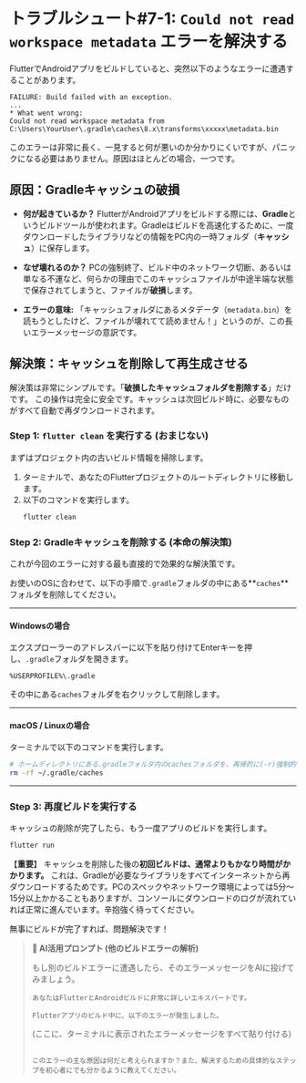 # トラブルシュート#7-1: `Could not read workspace metadata` エラーを解決する

FlutterでAndroidアプリをビルドしていると、突然以下のようなエラーに遭遇することがあります。

```
FAILURE: Build failed with an exception.
...
* What went wrong:
Could not read workspace metadata from C:\Users\YourUser\.gradle\caches\8.x\transforms\xxxxx\metadata.bin
```

このエラーは非常に長く、一見すると何が悪いのか分かりにくいですが、パニックになる必要はありません。原因はほとんどの場合、一つです。

## 原因：Gradleキャッシュの破損

*   **何が起きているか？**
    FlutterがAndroidアプリをビルドする際には、**Gradle**というビルドツールが使われます。Gradleはビルドを高速化するために、一度ダウンロードしたライブラリなどの情報をPC内の一時フォルダ（**キャッシュ**）に保存します。

*   **なぜ壊れるのか？**
    PCの強制終了、ビルド中のネットワーク切断、あるいは単なる不運など、何らかの理由でこのキャッシュファイルが中途半端な状態で保存されてしまうと、ファイルが**破損**します。

*   **エラーの意味:**
    「キャッシュフォルダにあるメタデータ（`metadata.bin`）を読もうとしたけど、ファイルが壊れてて読めません！」というのが、この長いエラーメッセージの意訳です。

## 解決策：キャッシュを削除して再生成させる

解決策は非常にシンプルです。「**破損したキャッシュフォルダを削除する**」だけです。
この操作は完全に安全です。キャッシュは次回ビルド時に、必要なものがすべて自動で再ダウンロードされます。

### Step 1: `flutter clean` を実行する (おまじない)

まずはプロジェクト内の古いビルド情報を掃除します。

1.  ターミナルで、あなたのFlutterプロジェクトのルートディレクトリに移動します。
2.  以下のコマンドを実行します。
    ```bash
    flutter clean
    ```

### Step 2: Gradleキャッシュを削除する (本命の解決策)

これが今回のエラーに対する最も直接的で効果的な解決策です。

お使いのOSに合わせて、以下の手順で`.gradle`フォルダの中にある**`caches`**フォルダを削除してください。

---
#### **Windowsの場合**

エクスプローラーのアドレスバーに以下を貼り付けてEnterキーを押し、`.gradle`フォルダを開きます。
```
%USERPROFILE%\.gradle
```
その中にある`caches`フォルダを右クリックして削除します。

---
#### **macOS / Linuxの場合**

ターミナルで以下のコマンドを実行します。
```bash
# ホームディレクトリにある.gradleフォルダ内のcachesフォルダを、再帰的に(-r)強制的に(-f)削除する
rm -rf ~/.gradle/caches
```
---

### Step 3: 再度ビルドを実行する

キャッシュの削除が完了したら、もう一度アプリのビルドを実行します。

```bash
flutter run
```

【**重要**】
キャッシュを削除した後の**初回ビルドは、通常よりもかなり時間がかかります。**
これは、Gradleが必要なライブラリをすべてインターネットから再ダウンロードするためです。PCのスペックやネットワーク環境によっては5分～15分以上かかることもありますが、コンソールにダウンロードのログが流れていれば正常に進んでいます。辛抱強く待ってください。

無事にビルドが完了すれば、問題解決です！

> **🤖 AI活用プロンプト (他のビルドエラーの解析)**
>
> もし別のビルドエラーに遭遇したら、そのエラーメッセージをAIに投げてみましょう。
> ```
> あなたはFlutterとAndroidビルドに非常に詳しいエキスパートです。
>
> Flutterアプリのビルド中に、以下のエラーが発生しました。
>
> ```
> (ここに、ターミナルに表示されたエラーメッセージをすべて貼り付ける)
> ```
>
> このエラーの主な原因は何だと考えられますか？また、解決するための具体的なステップを初心者にでも分かるように教えてください。
> ```